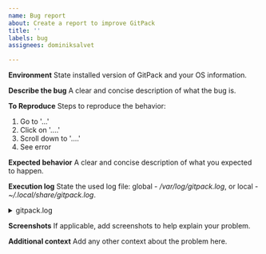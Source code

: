 ```yaml
---
name: Bug report
about: Create a report to improve GitPack
title: ''
labels: bug
assignees: dominiksalvet

---
```


**Environment**
State installed version of GitPack and your OS information.

**Describe the bug**
A clear and concise description of what the bug is.

**To Reproduce**
Steps to reproduce the behavior:
1. Go to '...'
2. Click on '....'
3. Scroll down to '....'
4. See error

**Expected behavior**
A clear and concise description of what you expected to happen.

**Execution log**
State the used log file: global - */var/log/gitpack.log*, or local - *~/.local/share/gitpack.log*.

<details>
    <summary>gitpack.log</summary>

```
<gitpack.log contents>
```
</details>

**Screenshots**
If applicable, add screenshots to help explain your problem.

**Additional context**
Add any other context about the problem here.
